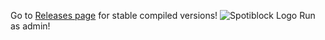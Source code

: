 Go to [Releases page](https://github.com/VincentXII/Longhorn/releases) for stable compiled versions!
![Spotiblock Logo](https://repo.vincentxii.us/spotiblock/spotiblock.png)
Run as admin!
